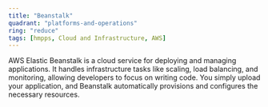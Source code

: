 ```yaml
---
title: "Beanstalk"
quadrant: "platforms-and-operations"
ring: "reduce"
tags: [hmpps, Cloud and Infrastructure, AWS]
---
```


AWS Elastic Beanstalk is a cloud service for deploying and managing applications. It handles infrastructure tasks like scaling, load balancing, and monitoring, allowing developers to focus on writing code. You simply upload your application, and Beanstalk automatically provisions and configures the necessary resources.
